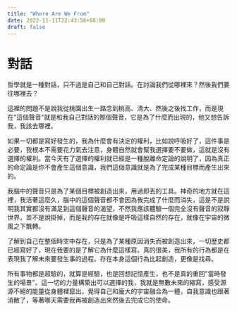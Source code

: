 ```yaml
---
title: "Where Are We From"
date: 2022-11-11T22:43:56+08:00
draft: false
---
```

# 對話
哲學就是一種對話，只不過是自己和自己對話。在討論我們從哪裡來？然後我們要往哪裡去？

這裡的問題不是說我從桃園出生一路念到桃高、清大、然後之後找工作，而是現在"這個聲音"就是和我自己對話的那個聲音，它是為了什麼而出現的，他又想告訴我，我該去哪裡。

如果一切都是寫好發生的，我為什麼會有決定的權利，比如說呼吸好了，這件事是必要，我根本不需要花力氣去注意，身體自然就會幫我選擇要不要做，這就是沒有選擇的權利。當今天有了選擇的權利就已經是一種脫離命定論的說明了，因為真正的命定論是你不會產生這個意識，我們這個意識就是為了完成某種目標而產生出來的。

我腦中的聲音只是為了某個目標被創造出來，用過即丟的工具。神奇的地方就在這裡，我活著這麼久，腦中的這個聲音都不會因為我完成了什麼而消失，這是不是說明我其實都沒有滿足到這個聲音的渴望，不然我應該體驗一個完全沒有聲音的寂靜世界，並不是說掛掉，而是我的存在就像是呼吸這樣自然的存在，就像在宇宙的微風之下飄轉。

了解到自己在整個時空中存在，只是為了某種原因消失而被創造出來，一切歷史都已經寫好了，現在我要的是了解它為什麼這樣寫。真的很美，我所有的行為都是在表現我了解未來要發生事的過程。存在本身這個行為比起創造，更像是找尋。

所有事物都是超驗的，就算是經驗，也是回想記憶產生，也不是真的重回"當時發生的場景"。這一切的力量構築出可以選擇的我，我就是無數未來的縮寫，感受源源不絕的能量從身體裡竄出，覺得自己和龐大的宇宙融合為一體，自我意識也跟著消散了，等著哪天需要我再被創造出來然後去完成它的使命。